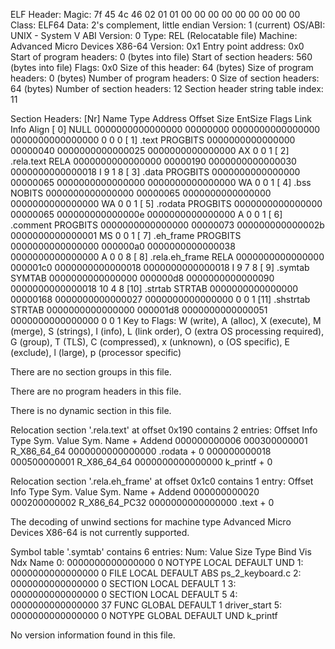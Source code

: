 ELF Header:
  Magic:   7f 45 4c 46 02 01 01 00 00 00 00 00 00 00 00 00 
  Class:                             ELF64
  Data:                              2's complement, little endian
  Version:                           1 (current)
  OS/ABI:                            UNIX - System V
  ABI Version:                       0
  Type:                              REL (Relocatable file)
  Machine:                           Advanced Micro Devices X86-64
  Version:                           0x1
  Entry point address:               0x0
  Start of program headers:          0 (bytes into file)
  Start of section headers:          560 (bytes into file)
  Flags:                             0x0
  Size of this header:               64 (bytes)
  Size of program headers:           0 (bytes)
  Number of program headers:         0
  Size of section headers:           64 (bytes)
  Number of section headers:         12
  Section header string table index: 11

Section Headers:
  [Nr] Name              Type             Address           Offset
       Size              EntSize          Flags  Link  Info  Align
  [ 0]                   NULL             0000000000000000  00000000
       0000000000000000  0000000000000000           0     0     0
  [ 1] .text             PROGBITS         0000000000000000  00000040
       0000000000000025  0000000000000000  AX       0     0     1
  [ 2] .rela.text        RELA             0000000000000000  00000190
       0000000000000030  0000000000000018   I       9     1     8
  [ 3] .data             PROGBITS         0000000000000000  00000065
       0000000000000000  0000000000000000  WA       0     0     1
  [ 4] .bss              NOBITS           0000000000000000  00000065
       0000000000000000  0000000000000000  WA       0     0     1
  [ 5] .rodata           PROGBITS         0000000000000000  00000065
       000000000000000e  0000000000000000   A       0     0     1
  [ 6] .comment          PROGBITS         0000000000000000  00000073
       000000000000002b  0000000000000001  MS       0     0     1
  [ 7] .eh_frame         PROGBITS         0000000000000000  000000a0
       0000000000000038  0000000000000000   A       0     0     8
  [ 8] .rela.eh_frame    RELA             0000000000000000  000001c0
       0000000000000018  0000000000000018   I       9     7     8
  [ 9] .symtab           SYMTAB           0000000000000000  000000d8
       0000000000000090  0000000000000018          10     4     8
  [10] .strtab           STRTAB           0000000000000000  00000168
       0000000000000027  0000000000000000           0     0     1
  [11] .shstrtab         STRTAB           0000000000000000  000001d8
       0000000000000051  0000000000000000           0     0     1
Key to Flags:
  W (write), A (alloc), X (execute), M (merge), S (strings), I (info),
  L (link order), O (extra OS processing required), G (group), T (TLS),
  C (compressed), x (unknown), o (OS specific), E (exclude),
  l (large), p (processor specific)

There are no section groups in this file.

There are no program headers in this file.

There is no dynamic section in this file.

Relocation section '.rela.text' at offset 0x190 contains 2 entries:
  Offset          Info           Type           Sym. Value    Sym. Name + Addend
000000000006  000300000001 R_X86_64_64       0000000000000000 .rodata + 0
000000000018  000500000001 R_X86_64_64       0000000000000000 k_printf + 0

Relocation section '.rela.eh_frame' at offset 0x1c0 contains 1 entry:
  Offset          Info           Type           Sym. Value    Sym. Name + Addend
000000000020  000200000002 R_X86_64_PC32     0000000000000000 .text + 0

The decoding of unwind sections for machine type Advanced Micro Devices X86-64 is not currently supported.

Symbol table '.symtab' contains 6 entries:
   Num:    Value          Size Type    Bind   Vis      Ndx Name
     0: 0000000000000000     0 NOTYPE  LOCAL  DEFAULT  UND 
     1: 0000000000000000     0 FILE    LOCAL  DEFAULT  ABS ps_2_keyboard.c
     2: 0000000000000000     0 SECTION LOCAL  DEFAULT    1 
     3: 0000000000000000     0 SECTION LOCAL  DEFAULT    5 
     4: 0000000000000000    37 FUNC    GLOBAL DEFAULT    1 driver_start
     5: 0000000000000000     0 NOTYPE  GLOBAL DEFAULT  UND k_printf

No version information found in this file.